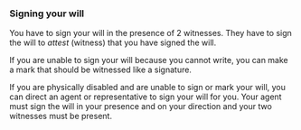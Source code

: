 ###  Signing your will

You have to sign your will in the presence of 2 witnesses. They have to sign
the will to _attest_ (witness) that you have signed the will.

If you are unable to sign your will because you cannot write, you can make a
mark that should be witnessed like a signature.

If you are physically disabled and are unable to sign or mark your will, you
can direct an agent or representative to sign your will for you. Your agent
must sign the will in your presence and on your direction and your two
witnesses must be present.
